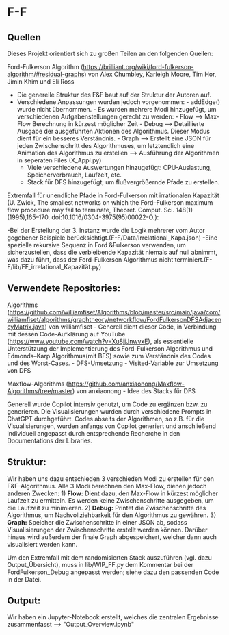 # F-F
## Quellen
Dieses Projekt orientiert sich zu großen Teilen an den folgenden Quellen:

Ford-Fulkerson Algorithm (https://brilliant.org/wiki/ford-fulkerson-algorithm/#residual-graphs) von Alex Chumbley, Karleigh Moore, Tim Hor, Jimin Khim und Eli Ross
    
- Die generelle Struktur des F&F baut auf der Struktur der Autoren auf.
- Verschiedene Anpassungen wurden jedoch vorgenommen:
        - addEdge() wurde nicht übernommen.
        - Es wurden mehrere Modi hinzugefügt, um verschiedenen Aufgabenstellungen gerecht zu werden:
        - Flow --> Max-Flow Berechnung in kürzest möglicher Zeit
        - Debug --> Detaillierte Ausgabe der ausgeführten Aktionen des Algorithmus. Dieser Modus dient für ein besseres Verständnis.
        - Graph --> Erstellt eine JSON für jeden Zwischenschritt des Algorithmuses, um letztendlich eine Animation des Algorithmus zu erstellen
        --> Ausführung der Algorithmen in seperaten Files (X_Appl.py)
    - Viele verschiedene Auswertungen hinzugefügt: CPU-Auslastung, Speicherverbrauch, Laufzeit, etc.
    - Stack für DFS hinzugefügt, um flußvergrößernde Pfade zu erstellen.

Extremfall für unendliche Pfade in Ford-Fulkerson mit irrationalen Kapazität (U. Zwick, The smallest networks on which the Ford–Fulkerson maximum flow procedure may fail to terminate, Theoret. Comput. Sci. 148(1) (1995),165–170. doi:10.1016/0304-3975(95)00022-O.):

   -Bei der Erstellung der 3. Instanz wurde die Logik mehrerer vom Autor gegebener Beispiele berücksichtigt.(F-F/Data/Irrelational_Kapa.json)
   -Eine spezielle rekursive Sequenz in Ford &Fulkerson verwenden, um sicherzustellen, dass die verbleibende Kapazität niemals auf null abnimmt, was dazu führt, dass der Ford-Fulkerson Algorithmus nicht terminiert.(F-F/lib/FF_irrelational_Kapazität.py)

## Verwendete Repositories:
Algorithms (https://github.com/williamfiset/Algorithms/blob/master/src/main/java/com/williamfiset/algorithms/graphtheory/networkflow/FordFulkersonDFSAdjacencyMatrix.java) von williamfiset
    - Generell dient dieser Code, in Verbindung mit dessen Code-Aufklärung auf YouTube (https://www.youtube.com/watch?v=Xu8jjJnwvxE), als essentielle Unterstützung der Implementierung des Ford-Fulkerson Algorithmus und Edmonds–Karp Algorithmus(mit BFS) sowie zum Verständnis des Codes und des Worst-Cases.
    - DFS-Umsetzung
    - Visited-Variable zur Umsetzung von DFS

Maxflow-Algorithms (https://github.com/anxiaonong/Maxflow-Algorithms/tree/master) von anxiaonong
    - Idee des Stacks für DFS


Generell wurde Copilot intensiv genutzt, um Code zu ergänzen bzw. zu generieren. Die Visualisierungen wurden durch verschiedene Prompts in ChatGPT durchgeführt. Codes abseits der Algorithmen, so z.B. für die Visualisierungen, wurden anfangs von Copilot generiert und anschließend individuell angepasst durch entsprechende Recherche in den Documentations der Libraries.

## Struktur:
Wir haben uns dazu entschieden 3 verschieden Modi zu erstellen für den F&F-Algorithmus. Alle 3 Modi berechnen den Max-Flow, dienen jedoch anderen Zwecken:
    1) **Flow:** Dient dazu, den Max-Flow in kürzest möglicher Laufzeit zu ermitteln. Es werden keine Zwischenschritte ausgegeben, um die Laufzeit zu minimieren.
    2) **Debug:** Printet die Zwischenschritte des Algorithmus, um Nachvollziehbarkeit für den Algorithmus zu gewähren.
    3) **Graph:** Speicher die Zwischenschritte in einer JSON ab, sodass Visualisierungen der Zwischenschritte erstellt werden können. Darüber hinaus wird außerdem der finale Graph abgespeichert, welcher dann auch visualisiert werden kann.

Um den Extremfall mit dem randomisierten Stack auszuführen (vgl. dazu Output_Übersicht), muss in lib/WIP_FF.py dem Kommentar bei der FordFulkerson_Debug angepasst werden; siehe dazu den passenden Code in der Datei.

## Output:
Wir haben ein Jupyter-Notebook erstellt, welches die zentralen Ergebnisse zusammenfasst --> "Output_Overview.ipynb"
